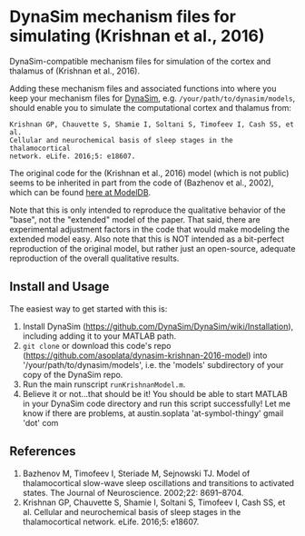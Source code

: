 # DynaSim mechanism files for simulating (Krishnan et al., 2016)

 DynaSim-compatible mechanism files for simulation of the cortex and thalamus of
 (Krishnan et al., 2016).

Adding these mechanism files and associated functions into where you keep your
mechanism files for [DynaSim](https://github.com/DynaSim/DynaSim), e.g.
`/your/path/to/dynasim/models`, should enable you to simulate the computational
cortex and thalamus from:

    Krishnan GP, Chauvette S, Shamie I, Soltani S, Timofeev I, Cash SS, et al.
    Cellular and neurochemical basis of sleep stages in the thalamocortical
    network. eLife. 2016;5: e18607.

The original code for the (Krishnan et al., 2016) model (which is not public)
seems to be inherited in part from the code of (Bazhenov et al., 2002), which
can be found [here at
ModelDB](https://senselab.med.yale.edu/ModelDB/ShowModel.cshtml?model=28189).

Note that this is only intended to reproduce the qualitative behavior of the
"base", not the "extended" model of the paper. That said, there are experimental
adjustment factors in the code that would make modeling the extended model easy.
Also note that this is NOT intended as a bit-perfect reproduction of the
original model, but rather just an open-source, adequate reproduction of the
overall qualitative results.

## Install and Usage

The easiest way to get started with this is:

1. Install DynaSim (https://github.com/DynaSim/DynaSim/wiki/Installation),
   including adding it to your MATLAB path.
2. `git clone` or download this code's repo
   (https://github.com/asoplata/dynasim-krishnan-2016-model) into
   '/your/path/to/dynasim/models', i.e. the 'models' subdirectory of your
   copy of the DynaSim repo.
3. Run the main runscript `runKrishnanModel.m`.
4. Believe it or not...that should be it! You should be able to start MATLAB
   in your DynaSim code directory and run this script successfully!  Let me
   know if there are problems, at austin.soplata 'at-symbol-thingy' gmail
   'dot' com

## References

1. Bazhenov M, Timofeev I, Steriade M, Sejnowski TJ. Model of thalamocortical
   slow-wave sleep oscillations and transitions to activated states. The Journal
   of Neuroscience. 2002;22: 8691–8704. 
2. Krishnan GP, Chauvette S, Shamie I, Soltani S, Timofeev I, Cash SS, et al.
   Cellular and neurochemical basis of sleep stages in the thalamocortical
   network. eLife. 2016;5: e18607.
